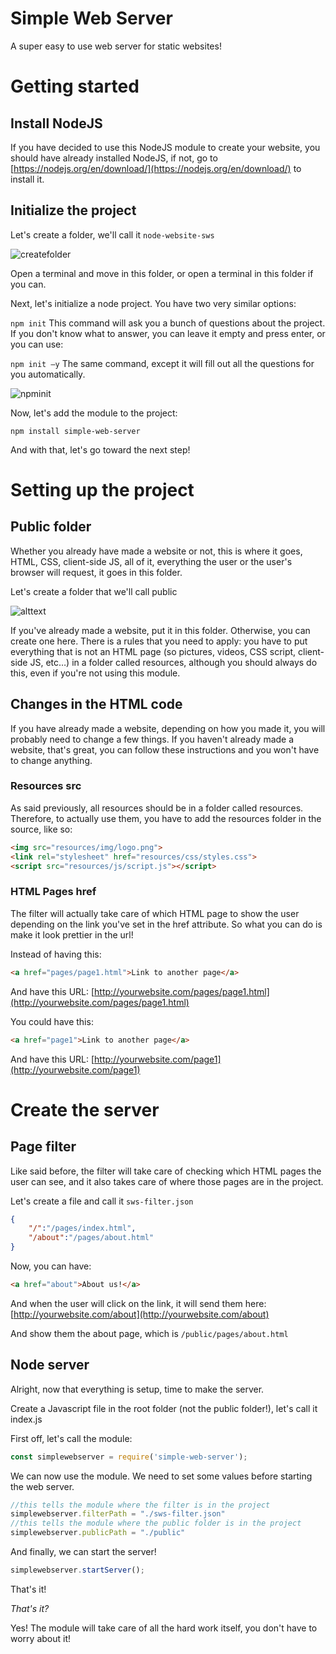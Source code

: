 # Simple Web Server

A super easy to use web server for static websites!

# Getting started

## Install NodeJS

If you have decided to use this NodeJS module to create your website, you should have already installed NodeJS, if not, go to [https://nodejs.org/en/download/](https://nodejs.org/en/download/) to install it.

## Initialize the project

Let&#39;s create a folder, we&#39;ll call it `node-website-sws`

![createfolder](https://i.imgur.com/3cutHLi.png)

Open a terminal and move in this folder, or open a terminal in this folder if you can.

Next, let&#39;s initialize a node project. You have two very similar options:

`npm init` This command will ask you a bunch of questions about the project. If you don&#39;t know what to answer, you can leave it empty and press enter, or you can use:

`npm init –y` The same command, except it will fill out all the questions for you automatically.

![npminit](https://i.imgur.com/ugn3J7w.png)

Now, let&#39;s add the module to the project:

`npm install simple-web-server`

And with that, let&#39;s go toward the next step!

# Setting up the project

## Public folder

Whether you already have made a website or not, this is where it goes, HTML, CSS, client-side JS, all of it, everything the user or the user&#39;s browser will request, it goes in this folder.

Let&#39;s create a folder that we&#39;ll call public

![alttext](https://i.imgur.com/HhB2RTu.png)


If you&#39;ve already made a website, put it in this folder. Otherwise, you can create one here. There is a rules that you need to apply: you have to put everything that is not an HTML page (so pictures, videos, CSS script, client-side JS, etc…) in a folder called resources, although you should always do this, even if you&#39;re not using this module.

## Changes in the HTML code

If you have already made a website, depending on how you made it, you will probably need to change a few things. If you haven&#39;t already made a website, that&#39;s great, you can follow these instructions and you won&#39;t have to change anything.

### Resources src

As said previously, all resources should be in a folder called resources. Therefore, to actually use them, you have to add the resources folder in the source, like so:

```html
<img src="resources/img/logo.png">
<link rel="stylesheet" href="resources/css/styles.css">
<script src="resources/js/script.js"></script>
```

### HTML Pages href

The filter will actually take care of which HTML page to show the user depending on the link you&#39;ve set in the href attribute. So what you can do is make it look prettier in the url!

Instead of having this:

```html
<a href="pages/page1.html">Link to another page</a>
```
And have this URL: [http://yourwebsite.com/pages/page1.html](http://yourwebsite.com/pages/page1.html)

You could have this:
```html
<a href="page1">Link to another page</a>
```

And have this URL: [http://yourwebsite.com/page1](http://yourwebsite.com/page1)

# Create the server

## Page filter

Like said before, the filter will take care of checking which HTML pages the user can see, and it also takes care of where those pages are in the project.

Let&#39;s create a file and call it `sws-filter.json`

```json
{
    "/":"/pages/index.html",
    "/about":"/pages/about.html"
}
```

Now, you can have:
```html
<a href="about">About us!</a>
```

And when the user will click on the link, it will send them here: [http://yourwebsite.com/about](http://yourwebsite.com/about)

And show them the about page, which is `/public/pages/about.html`

## Node server

Alright, now that everything is setup, time to make the server.

Create a Javascript file in the root folder (not the public folder!), let&#39;s call it index.js

First off, let&#39;s call the module:
```js
const simplewebserver = require('simple-web-server');
```

We can now use the module. We need to set some values before starting the web server.

```js
//this tells the module where the filter is in the project
simplewebserver.filterPath = "./sws-filter.json"
//this tells the module where the public folder is in the project
simplewebserver.publicPath = "./public"
```
    

And finally, we can start the server!
```js
simplewebserver.startServer();
```

That&#39;s it!

_That&#39;s it?_

Yes! The module will take care of all the hard work itself, you don&#39;t have to worry about it!
